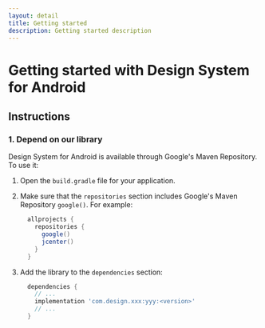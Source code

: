 ```yaml
---
layout: detail
title: Getting started
description: Getting started description
---
```


# Getting started with Design System for Android

## Instructions

### 1. Depend on our library

Design System for Android is available through Google's Maven Repository.
To use it:

1.  Open the `build.gradle` file for your application.
2.  Make sure that the `repositories` section includes Google's Maven Repository
    `google()`. For example:

    ```groovy
      allprojects {
        repositories {
          google()
          jcenter()
        }
      }
    ```

3.  Add the library to the `dependencies` section:

    ```groovy
      dependencies {
        // ...
        implementation 'com.design.xxx:yyy:<version>'
        // ...
      }
    ```

